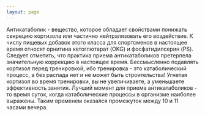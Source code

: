 ```yaml
---
layout: page
---
```

Антикатаболик - вещество, которое обладает свойствами понижать секрецию кортизола или частично нейтрализовать его воздействие. К числу пищевых добавок этого класса для спортсменов в настоящее время относят орнитина кетоглютарат (OKG) и фосфатидилсерин (PS).
Следует отметить, что практика приема антикатаболиков претерпела значительную коррекцию в настоящее время. Бессмысленно подавлять кортизол перед тренировкой, ибо тренировка - это катаболический процесс, а без распада нет и не может быть строительства! Угнетая кортизол во время тренировки, вы не увеличиваете, а уменьшаете эффективность занятия. Лучший момент для приема антикатаболиков - то время суток, когда катаболические процессы в организме наиболее выражены. Таким временем оказался промежуток между 10 и 11 часами вечера.